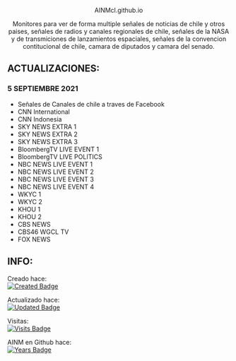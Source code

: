 <p align='center'>AINMcl.github.io</p>
<p align='center'>Monitores para ver de forma multiple señales de noticias de chile y otros paises, señales de radios y canales regionales de chile, señales de la NASA y de transmiciones de lanzamientos espaciales, señales de la convencion contitucional de chile, camara de diputados y camara del senado.</p>

## ACTUALIZACIONES:

### 5 SEPTIEMBRE 2021
- Señales de Canales de chile a traves de Facebook
- CNN International
- CNN Indonesia
- SKY NEWS EXTRA 1
- SKY NEWS EXTRA 2
- SKY NEWS EXTRA 3
- BloombergTV LIVE EVENT 1
- BloombergTV LIVE POLITICS
- NBC NEWS LIVE EVENT 1
- NBC NEWS LIVE EVENT 2
- NBC NEWS LIVE EVENT 3
- NBC NEWS LIVE EVENT 4
- WKYC 1
- WKYC 2
- KHOU 1
- KHOU 2
- CBS NEWS
- CBS46 WGCL TV
- FOX NEWS



## INFO:

Creado hace:
<br>
[![Created Badge](https://badges.pufler.dev/created/AINMcl/AINMcl.github.io)](https://badges.pufler.dev)

Actualizado hace:
<br>
[![Updated Badge](https://badges.pufler.dev/updated/AINMcl/AINMcl.github.io)](https://badges.pufler.dev)

Visitas:
<br>
[![Visits Badge](https://badges.pufler.dev/visits/AINMcl/AINMcl.github.io)](https://badges.pufler.dev)

AINM en Github hace:
<br>
[![Years Badge](https://badges.pufler.dev/years/AINMcl)](https://badges.pufler.dev)

